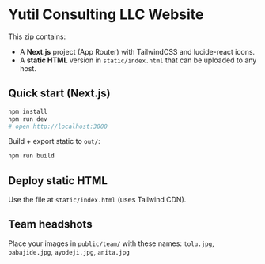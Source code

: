 
# Yutil Consulting LLC Website

This zip contains:
- A **Next.js** project (App Router) with TailwindCSS and lucide-react icons.
- A **static HTML** version in `static/index.html` that can be uploaded to any host.

## Quick start (Next.js)
```bash
npm install
npm run dev
# open http://localhost:3000
```
Build + export static to `out/`:
```bash
npm run build
```

## Deploy static HTML
Use the file at `static/index.html` (uses Tailwind CDN).

## Team headshots
Place your images in `public/team/` with these names:
`tolu.jpg`, `babajide.jpg`, `ayodeji.jpg`, `anita.jpg`
